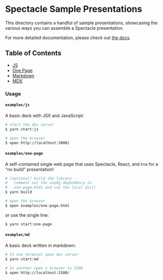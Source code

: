 <a name="spectacle-sample-presentations"></a>

# Spectacle Sample Presentations

This directory contains a handful of sample presentations, showcasing the various ways you can assemble a Spectacle presentation.

For more detailed documentation, please check out [the docs](https://formidable.com/open-source/spectacle/docs).

<a name="table-of-contents"></a>

## Table of Contents

- [JS](#examplesjs)
- [One Page](#examplesone-page)
- [Markdown](#examplesmd)
- [MDX](#examplesmdx)

<a name="usage"></a>

### Usage

<a name="examples-js"></a>

#### `examples/js`

A basic deck with JSX and JavaScript:

```bash
# start the dev server
$ yarn start:js

# open the browser
$ open http://localhost:3000/
```

<a name="examples-one-page"></a>

#### `examples/one-page`

A self-contained single web page that uses Spectacle, React, and `htm` for a "no build" presentation!

```bash
# [optional] build the library -
#   comment out the unpkg dependency in
#   one-page.html and use the local dist/
$ yarn build

# open the browser
$ open examples/one-page.html
```

_or_ use the single line:

```bash
$ yarn start:one-page
```

<a name="examples-md"></a>

#### `examples/md`

A basic deck written in markdown:

```bash
# In one terminal open dev server
$ yarn start:md

# In another open a browser to 3100
$ open http://localhost:3100/
```
